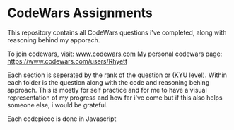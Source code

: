 # CodeWars Assignments

This repository contains all CodeWars questions i've completed, along with reasoning behind my apporach.

To join codewars, visit: www.codewars.com
My personal codewars page: https://www.codewars.com/users/Rhyett

Each section is seperated by the rank of the question or (KYU level).
Within each folder is the question along with the code and reasoning behing approach.
This is mostly for self practice and for me to have a visual representation of my progress and how far i've come but if this also helps someone else, i would be grateful.

Each codepiece is done in Javascript
